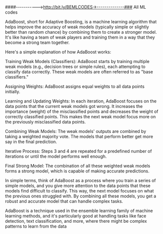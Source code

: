  ####----------->http://bit.ly/BEMLCODES->--------------### All ML codes


AdaBoost, short for Adaptive Boosting, is a machine learning algorithm that helps improve the accuracy of weak models (typically simple or slightly better than random chance) by combining them to create a stronger model. It's like having a team of weak players and training them in a way that they become a strong team together.

Here's a simple explanation of how AdaBoost works:

Training Weak Models (Classifiers): AdaBoost starts by training multiple weak models (e.g., decision trees or simple rules), each attempting to classify data correctly. These weak models are often referred to as "base classifiers."

Assigning Weights: AdaBoost assigns equal weights to all data points initially.

Learning and Updating Weights: In each iteration, AdaBoost focuses on the data points that the current weak models got wrong. It increases the importance (weight) of the misclassified points and decreases the weight of correctly classified points. This makes the next weak model focus more on the previously misclassified data points.

Combining Weak Models: The weak models' outputs are combined by taking a weighted majority vote. The models that perform better get more say in the final prediction.

Iterative Process: Steps 3 and 4 are repeated for a predefined number of iterations or until the model performs well enough.

Final Strong Model: The combination of all these weighted weak models forms a strong model, which is capable of making accurate predictions.

In simple terms, think of AdaBoost as a process where you train a series of simple models, and you give more attention to the data points that these models find difficult to classify. This way, the next model focuses on what the previous ones struggled with. By combining all these models, you get a robust and accurate model that can handle complex tasks.

AdaBoost is a technique used in the ensemble learning family of machine learning methods, and it's particularly good at handling tasks like face detection, text classification, and more, where there might be complex patterns to learn from the data
